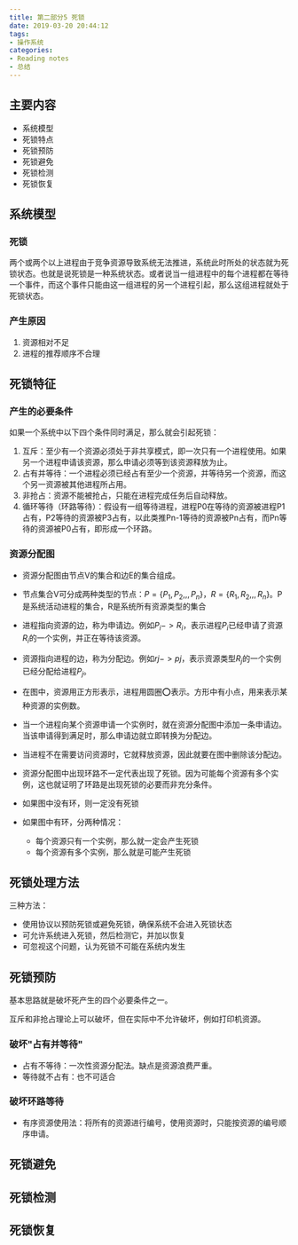 ```yaml
---
title: 第二部分5 死锁
date: 2019-03-20 20:44:12
tags: 
- 操作系统
categories:
- Reading notes
- 总结
---
```


## 主要内容

- 系统模型
- 死锁特点
- 死锁预防
- 死锁避免
- 死锁检测
- 死锁恢复



## 系统模型

### 死锁

两个或两个以上进程由于竞争资源导致系统无法推进，系统此时所处的状态就为死锁状态。也就是说死锁是一种系统状态。或者说当一组进程中的每个进程都在等待一个事件，而这个事件只能由这一组进程的另一个进程引起，那么这组进程就处于死锁状态。

### 产生原因

1. 资源相对不足
2. 进程的推荐顺序不合理



## 死锁特征

### 产生的必要条件

如果一个系统中以下四个条件同时满足，那么就会引起死锁：

1. 互斥：至少有一个资源必须处于非共享模式，即一次只有一个进程使用。如果另一个进程申请该资源，那么申请必须等到该资源释放为止。
2. 占有并等待：一个进程必须已经占有至少一个资源，并等待另一个资源，而这个另一资源被其他进程所占用。
3. 非抢占：资源不能被抢占，只能在进程完成任务后自动释放。
4. 循环等待（环路等待）：假设有一组等待进程，进程P0在等待的资源被进程P1占有，P2等待的资源被P3占有，以此类推Pn-1等待的资源被Pn占有，而Pn等待的资源被P0占有，即形成一个环路。

### 资源分配图

- 资源分配图由节点V的集合和边E的集合组成。

- 节点集合V可分成两种类型的节点：$P=\{ P_1, P_2 ,,, P_n\}，R=\{R_1,  R_2 ,,, R_n\}$。P是系统活动进程的集合，R是系统所有资源类型的集合

- 进程指向资源的边，称为申请边。例如$P_i -> R_i$，表示进程$P_i$已经申请了资源$R_i$的一个实例，并正在等待该资源。

- 资源指向进程的边，称为分配边。例如$rj->pj$，表示资源类型$R_j$的一个实例已经分配给进程$P_j$。

- 在图中，资源用正方形表示，进程用圆圈⭕️表示。方形中有小点，用来表示某种资源的实例数。
- 当一个进程向某个资源申请一个实例时，就在资源分配图中添加一条申请边。当该申请得到满足时，那么申请边就立即转换为分配边。
- 当进程不在需要访问资源时，它就释放资源，因此就要在图中删除该分配边。
- 资源分配图中出现环路不一定代表出现了死锁。因为可能每个资源有多个实例，这也就证明了环路是出现死锁的必要而非充分条件。
- 如果图中没有环，则一定没有死锁
- 如果图中有环，分两种情况：
  - 每个资源只有一个实例，那么就一定会产生死锁
  - 每个资源有多个实例，那么就是可能产生死锁

## 死锁处理方法

三种方法：

- 使用协议以预防死锁或避免死锁，确保系统不会进入死锁状态
- 可允许系统进入死锁，然后检测它，并加以恢复
- 可忽视这个问题，认为死锁不可能在系统内发生

## 死锁预防

基本思路就是破坏死产生的四个必要条件之一。

互斥和非抢占理论上可以破坏，但在实际中不允许破坏，例如打印机资源。

### 破坏"占有并等待"

- 占有不等待：一次性资源分配法。缺点是资源浪费严重。
- 等待就不占有：也不可适合

### 破坏环路等待

- 有序资源使用法：将所有的资源进行编号，使用资源时，只能按资源的编号顺序申请。

## 死锁避免





## 死锁检测





## 死锁恢复


